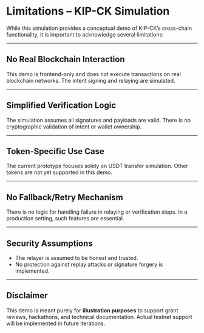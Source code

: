 # Limitations – KIP-CK Simulation

While this simulation provides a conceptual demo of KIP-CK’s cross-chain functionality, it is important to acknowledge several limitations:

---

## No Real Blockchain Interaction

This demo is frontend-only and does not execute transactions on real blockchain networks. The intent signing and relaying are simulated.

---

## Simplified Verification Logic

The simulation assumes all signatures and payloads are valid. There is no cryptographic validation of intent or wallet ownership.

---

## Token-Specific Use Case

The current prototype focuses solely on USDT transfer simulation. Other tokens are not yet supported in this demo.

---

## No Fallback/Retry Mechanism

There is no logic for handling failure in relaying or verification steps. In a production setting, such features are essential.

---

## Security Assumptions

- The relayer is assumed to be honest and trusted.
- No protection against replay attacks or signature forgery is implemented.

---

## Disclaimer

This demo is meant purely for **illustration purposes** to support grant reviews, hackathons, and technical documentation. Actual testnet support will be implemented in future iterations.

